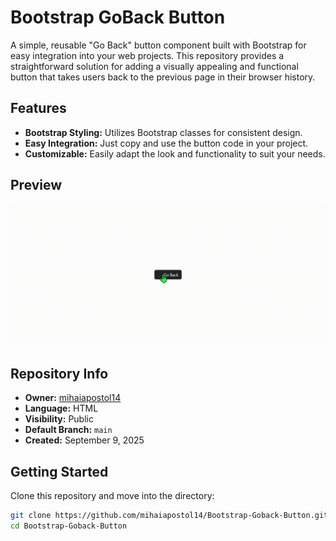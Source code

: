 # Bootstrap GoBack Button

A simple, reusable "Go Back" button component built with Bootstrap for easy integration into your web projects. This repository provides a straightforward solution for adding a visually appealing and functional button that takes users back to the previous page in their browser history.

## Features

- **Bootstrap Styling:** Utilizes Bootstrap classes for consistent design.
- **Easy Integration:** Just copy and use the button code in your project.
- **Customizable:** Easily adapt the look and functionality to suit your needs.

## Preview

![Bootstrap GoBack Button Preview](https://github.com/mihaiapostol14/Bootstrap-Goback-Button/blob/206cda61b97b9a5b0df52d4ef61b91dc117d45cd/assets/preview.gif)

## Repository Info

- **Owner:** [mihaiapostol14](https://github.com/mihaiapostol14)
- **Language:** HTML
- **Visibility:** Public
- **Default Branch:** `main`
- **Created:** September 9, 2025

## Getting Started

Clone this repository and move into the directory:

```bash
git clone https://github.com/mihaiapostol14/Bootstrap-Goback-Button.git
cd Bootstrap-Goback-Button
```
